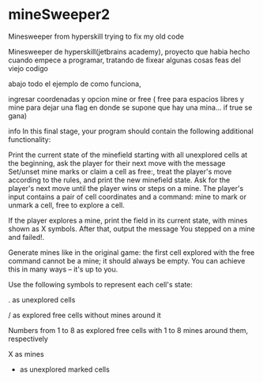 # mineSweeper2
Minesweeper from hyperskill trying to fix my old code

Minesweeper de hyperskill(jetbrains academy), proyecto que habia hecho cuando empece a programar, tratando de fixear algunas cosas feas del viejo codigo


abajo todo el ejemplo de como funciona,

ingresar coordenadas y opcion mine or free ( free para espacios libres y mine para dejar una flag en donde se supone que hay una mina... if true se gana)



info 
In this final stage, your program should contain the following additional functionality:

Print the current state of the minefield starting with all unexplored cells at the beginning, ask the player for their next move with the message Set/unset mine marks or claim a cell as free:, treat the player's move according to the rules, and print the new minefield state. Ask for the player's next move until the player wins or steps on a mine. The player's input contains a pair of cell coordinates and a command: mine to mark or unmark a cell, free to explore a cell.

If the player explores a mine, print the field in its current state, with mines shown as X symbols. After that, output the message You stepped on a mine and failed!.

Generate mines like in the original game: the first cell explored with the free command cannot be a mine; it should always be empty. You can achieve this in many ways – it's up to you.

Use the following symbols to represent each cell's state:

. as unexplored cells

/ as explored free cells without mines around it

Numbers from 1 to 8 as explored free cells with 1 to 8 mines around them, respectively

X as mines

* as unexplored marked cells



